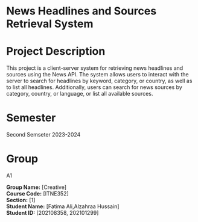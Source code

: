 # News Headlines and Sources Retrieval System

# Project Description
This project is a client-server system for retrieving news
headlines and sources using the News API. The system allows users to 
interact with the server to search for headlines by keyword, category,
or country, as well as to list all headlines. Additionally, users can
search for news sources by category, country, or language, or list all 
available sources.

# Semester 
Second Semseter 2023-2024

# Group 
A1 

**Group Name:** [Creative]  
**Course Code:** [ITNE352]  
**Section:** [1]  
**Student Name:** [Fatima Ali,Alzahraa Hussain]  
**Student ID:** [202108358, 202101299]



